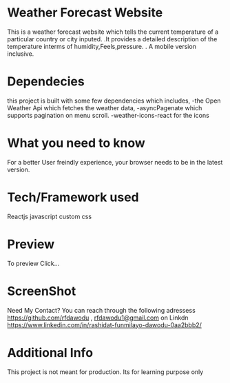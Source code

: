 # Weather Forecast Website

This is a weather forecast website which tells the current temperature of a particular country or city inputed.
.It provides a detailed description of the temperature interms of humidity,Feels,pressure.
. A mobile version inclusive.

# Dependecies

this project is built with some few dependencies which includes,
-the Open Weather Api which fetches the weather data,
-asyncPagenate which supports pagination on menu scroll.
-weather-icons-react for the icons

# What you need to know

For a better User freindly experience, your browser needs to be in the latest version.

# Tech/Framework used

Reactjs javascript custom css

# Preview

To preview Click...

# ScreenShot

Need My Contact?
You can reach through the following adressess https://github.com/rfdawodu , rfdawodu1@gmail.com on Linkdn https://www.linkedin.com/in/rashidat-funmilayo-dawodu-0aa2bbb2/

# Additional Info

This project is not meant for production. Its for learning purpose only
